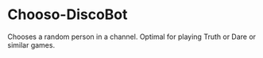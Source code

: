 # Chooso-DiscoBot
Chooses a random person in a channel. Optimal for playing Truth or Dare or similar games.
